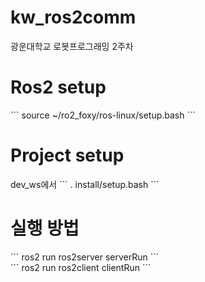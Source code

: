 # kw_ros2comm
광운대학교 로봇프로그래밍 2주차

<h1>Ros2 setup</h1>
```
source ~/ro2_foxy/ros-linux/setup.bash
```

<h1>Project setup</h1>
dev_ws에서
```
. install/setup.bash
```

<h1>실행 방법</h1>
```
ros2 run ros2server serverRun
```
<br>
```
ros2 run ros2client clientRun
```
